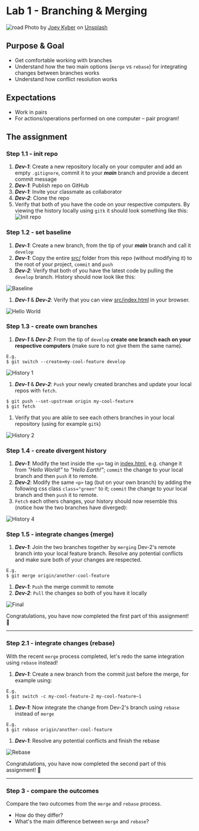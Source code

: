 # Lab 1 - Branching & Merging
![road](./docs/main.jpeg)
Photo by [Joey Kyber](https://unsplash.com/@jtkyber1?utm_source=unsplash&utm_medium=referral&utm_content=creditCopyText) on [Unsplash](https://unsplash.com/s/photos/traffic?utm_source=unsplash&utm_medium=referral&utm_content=creditCopyText)

## Purpose & Goal
- Get comfortable working with branches
- Understand how the two main options (`merge` vs `rebase`) for integrating changes between branches works
- Understand how conflict resolution works

## Expectations
- Work in pairs
- For actions/operations performed on one computer – pair program!

## The assignment
### Step 1.1 - init repo
1. **_Dev-1_**: Create a new repository locally on your computer and add an empty `.gitignore`, commit it to your *__main__* branch and provide a decent commit message
1. **_Dev-1_**: Publish repo on GitHub
1. **_Dev-1_**: Invite your classmate as collaborator
1. **_Dev-2_**: Clone the repo
1. Verify that both of you have the code on your respective computers. By viewing the history locally using `gitk` it should look something like this:
![Init repo](./docs/init-repo.png)

### Step 1.2 - set baseline
1. **_Dev-1_**: Create a new branch, from the tip of your __*main*__ branch and call it `develop`
1. **_Dev-1_**: Copy the entire [src/](./src) folder from this repo (without modifying it) to the root of your project, `commit` and `push`
1. **_Dev-2_**: Verify that both of you have the latest code by pulling the `develop` branch. History should now look like this:

  ![Baseline](./docs/baseline.png)

1. **_Dev-1_** & **_Dev-2_**: Verify that you can view [src/index.html](./src/index.html) in your browser.

  ![Hello World](./docs/hello-world.png)

### Step 1.3 - create own branches
1. **_Dev-1_** & **_Dev-2_**: From the tip of `develop` **create one branch each on your respective computers** (make sure to not give them the same name).
```
E.g.
$ git switch --create=my-cool-feature develop
```

  ![History 1](./docs/history-1.png)

1. **_Dev-1_** & **_Dev-2_**: `Push` your newly created branches and update your local repos with `fetch`.
```
$ git push --set-upstream origin my-cool-feature
$ git fetch
```
1. Verify that you are able to see each others branches in your local repository (using for example `gitk`)

  ![History 2](./docs/history-2.png)

### Step 1.4 - create divergent history
1. **_Dev-1_**: Modify the text inside the `<p>` tag in [index.html](./index.html), e.g. change it from _"Hello World!"_ to _"Hello Earth!"_; `commit` the change to your local branch and then `push` it to remote.
1. **_Dev-2_**: Modify the same `<p>` tag (but on your own branch) by adding the following css class `class="green"` to it; `commit` the change to your local branch and then `push` it to remote.
1. `Fetch` each others changes, your history should now resemble this (notice how the two branches have diverged):

  ![History 4](./docs/history-4.png)

### Step 1.5 - integrate changes (merge)
1. **_Dev-1_**: Join the two branches together by `merging` Dev-2's remote branch into your local feature branch. Resolve any potential conflicts and make sure both of your changes are respected.
```
E.g.
$ git merge origin/another-cool-feature
```

1. **_Dev-1_**: `Push` the merge commit to remote
1. **_Dev-2_**: `Pull` the changes so both of you have it locally

  ![Final](./docs/final.png)

Congratulations, you have now completed the first part of this assignment! 🎉

---

### Step 2.1 - integrate changes (rebase)
With the recent `merge` process completed, let's redo the same integration using `rebase` instead!
1. **_Dev-1_**: Create a new branch from the commit just before the merge, for example using:
```
E.g.
$ git switch -c my-cool-feature-2 my-cool-feature~1
```

1. **_Dev-1_**: Now integrate the change from Dev-2's branch using `rebase` instead of `merge`
```
E.g.
$ git rebase origin/another-cool-feature
```

1. **_Dev-1_**: Resolve any potential conflicts and finish the rebase

  ![Rebase](./docs/rebase.png)

  Congratulations, you have now completed the second part of this assignment! 🎉

---

### Step 3 - compare the outcomes
Compare the two outcomes from the `merge` and `rebase` process.
- How do they differ?
- What's the main difference between `merge` and `rebase`?
